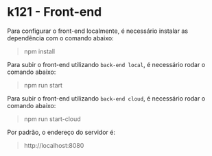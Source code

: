 # k121 - Front-end

Para configurar o front-end localmente, é necessário instalar as dependência com o comando abaixo:

> npm install

Para subir o front-end utilizando `back-end local`, é necessário rodar o comando abaixo:

> npm run start

Para subir o front-end utilizando `back-end cloud`, é necessário rodar o comando abaixo:

> npm run start-cloud

Por padrão, o endereço do servidor é:

> http://localhost:8080
